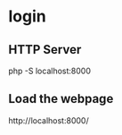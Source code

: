 # login
 
  ## HTTP Server
  php -S localhost:8000
  
  ## Load the webpage
  http://localhost:8000/

